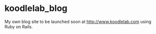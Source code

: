 koodlelab_blog
==============

My own blog site to be launched soon at http://www.koodlelab.com using Ruby on Rails.
